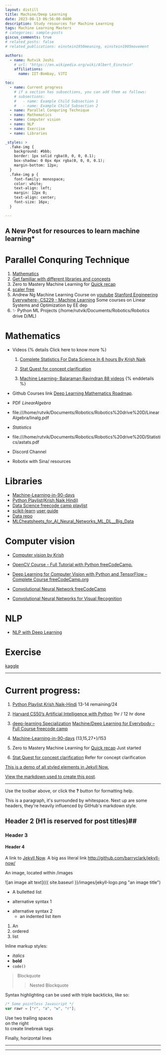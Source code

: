 ```yaml
---
layout: distill
title: Machine/Deep Learning
date: 2023-08-13 06:56:00-0400
description: Study resources for Machine Learning
tags: Machine Learning Masters
# categories: sample-posts
giscus_comments: true
# related_posts: false
# related_publications: einstein1950meaning, einstein1905movement

authors:
  - name: Rutvik Joshi
    # url: "https://en.wikipedia.org/wiki/Albert_Einstein"
    affiliations:
      name: IIT-Bombay, VJTI

toc:
  - name: Current progress
    # if a section has subsections, you can add them as follows:
    # subsections:
    #   - name: Example Child Subsection 1
    #   - name: Example Child Subsection 2
  - name: Parallel Conquring Technique
  - name: Mathematics
  - name: Computer vision
  - name: NLP
  - name: Exercise
  - name: Libraries

_styles: >
  .fake-img {
    background: #bbb;
    border: 1px solid rgba(0, 0, 0, 0.1);
    box-shadow: 0 0px 4px rgba(0, 0, 0, 0.1);
    margin-bottom: 12px;
  }
  .fake-img p {
    font-family: monospace;
    color: white;
    text-align: left;
    margin: 12px 0;
    text-align: center;
    font-size: 16px;
  }

---
```


## A New Post for resources to learn machine learning*


# Parallel Conquring Technique
1. [Mathematics](Mathematics)
2. [Get familiar with different libraries and concepts](Libraries)
3.  Zero to Mastery Machine Learning for [Quick recap](https://github.com/mrdbourke/zero-to-mastery-ml)
4. [scaler free](https://www.scaler.com/topics/course/free-supervised-learning-course/)
5. Andrew Ng Machine Learning Course on [youtube](https://www.youtube.com/watch?v=jGwO_UgTS7I&t=11s&ab_channel=StanfordOnline)
  [Stanford Engineering Everywhere- CS229 - Machine Learning](https://see.stanford.edu/Course/CS229)
  Some courses on Linear Systems and Optimization by EE dep
6. ✨ Python ML Projects (/home/rutvik/Documents/Robotics/Robotics drive D/ML)

# Mathematics
* Videos
{% details Click here to know more %}
  1. [Complete Statistics For Data Science In 6 hours By Krish Naik](https://www.youtube.com/watch?v=LZzq1zSL1bs&ab_channel=KrishNaik)
    
  2. [Stat Quest for concept clarification](https://www.youtube.com/watch?v=4jRBRDbJemM&list=PLblh5JKOoLUICTaGLRoHQDuF_7q2GfuJF&index=23&ab_channel=StatQuestwithJoshStarmer)
    
  3. [Machine Learning- Balaraman Ravindran 88 videos](https://www.youtube.com/watch?v=r4sgKrRL2Ys&list=PL1xHD4vteKYVpaIiy295pg6_SY5qznc77&ab_channel=MachineLearning-BalaramanRavindran)
{% enddetails %}
         
* Github Courses link
[Deep Learning Mathematics Roadmap](https://github.com/h9-tect/ML-DL_Roadmap./tree/main).

* PDF
*LinearAlgebra*
* file:///home/rutvik/Documents/Robotics/Robotics%20drive%20D/LinearAlgebra/linalg.pdf
* *Statistics*
* file:///home/rutvik/Documents/Robotics/Robotics%20drive%20D/Statistics/astats.pdf
* Discord Channel
* Robotix with Sina/ resources


# Libraries
  * [Machine-Learning-in-90-days](https://www.youtube.com/watch?v=czQO1_GEEos&list=PLZoTAELRMXVPBTrWtJkn3wWQxZkmTXGwe)
  * [Python Playlist(Krish Naik Hindi)](https://www.youtube.com/watch?v=BN0nnnadFl0&list=PLTDARY42LDV4qqiJd1Z1tShm3mp9-rP4v&index=9&ab_channel=KrishNaikHindi)
  * [Data Science freecode camp playlist](https://www.youtube.com/watch?v=ua-CiDNNj30&list=PLWKjhJtqVAblQe2CCWqV4Zy3LY01Z8aF1)
  * [scikit-learn](https://scikit-learn.org/stable/getting_started.html)
  [user guide](https://scikit-learn.org/stable/user_guide.html)
  * [Data repo](https://archive.ics.uci.edu/)
  * [MLCheatsheets_for_AI_Neural_Networks_ML_DL__Big_Data](E:\MLCheatsheets_for_AI_Neural_Networks_ML_DL__Big_Data.pdf)

# Computer vision
* [Computer vision by Krish](https://www.youtube.com/watch?v=sXqWrtUseK8&ab_channel=KrishNaik)

* [OpenCV Course - Full Tutorial with Python freeCodeCamp.](https://www.youtube.com/watch?v=oXlwWbU8l2o&ab_channel=freeCodeCamp.org)

* [Deep Learning for Computer Vision with Python and TensorFlow – Complete Course freeCodeCamp.org](https://www.youtube.com/watch?v=IA3WxTTPXqQ&ab_channel=freeCodeCamp.org)

* [Convolutional Neural Network freeCodeCamp](https://www.youtube.com/watch?v=nVhau51w6dM&ab_channel=freeCodeCamp.org)

* [Convolutional Neural Networks for Visual Recognition](https://www.youtube.com/watch?v=vT1JzLTH4G4&t=33s&ab_channel=StanfordUniversitySchoolofEngineering)

# NLP
* [NLP with Deep Learning](https://www.youtube.com/watch?v=rmVRLeJRkl4&t=2s&ab_channel=StanfordOnline)

# Exercise
[kaggle](https://www.kaggle.com/competitions)

---
# Current progress:
1. [Python Playlist Krish Naik-Hindi](https://www.youtube.com/watch?v=GWUGFjdUO7w&list=PLTDARY42LDV4qqiJd1Z1tShm3mp9-rP4v&index=16&ab_channel=KrishNaikHindi) 13-14 remaining/24 

2. [Harvard CS50’s Artificial Intelligence with Python](https://www.youtube.com/watch?v=5NgNicANyqM&ab_channel=freeCodeCamp.org) 1hr / 12 hr done

3. [deep-learning Specialization](https://www.coursera.org/specializations/deep-learning#courses)
[Machine/Deep Learning for Everybody – Full Course  freecode camp](https://www.youtube.com/watch?v=i_LwzRVP7bg&list=PLWKjhJtqVAblStefaz_YOVpDWqcRScc2s&index=2)

4. [Machine-Learning-in-90-days](https://www.youtube.com/watch?v=czQO1_GEEos&list=PLZoTAELRMXVPBTrWtJkn3wWQxZkmTXGwe) (13,15,27+)/153

5. Zero to Mastery Machine Learning for [Quick recap](https://github.com/mrdbourke/zero-to-mastery-ml) Just started

6. [Stat Quest for concept clarification](https://www.youtube.com/watch?v=4jRBRDbJemM&list=PLblh5JKOoLUICTaGLRoHQDuF_7q2GfuJF&index=23&ab_channel=StatQuestwithJoshStarmer) Refer for concept clarification

[This is a demo of all styled elements in Jekyll Now.](http://www.jekyllnow.com/Markdown-Style-Guide/)

[View the markdown used to create this post](https://raw.githubusercontent.com/barryclark/www.jekyllnow.com/gh-pages/_posts/2014-6-19-Markdown-Style-Guide.md).

---
 Use the toolbar above, or click the **?** button for formatting help.


This is a paragraph, it's surrounded by whitespace. Next up are some headers, they're heavily influenced by GitHub's markdown style.

## Header 2 (H1 is reserved for post titles)##

### Header 3

#### Header 4

A link to [Jekyll Now](http://github.com/barryclark/jekyll-now/). A big ass literal link <http://github.com/barryclark/jekyll-now/>

An image, located within /images

![an image alt text]({{ site.baseurl }}/images/jekyll-logo.png "an image title")

* A bulletted list
- alternative syntax 1
+ alternative syntax 2
  - an indented list item

1. An
2. ordered
3. list

Inline markup styles:

- _italics_
- **bold**
- `code()`

> Blockquote
>> Nested Blockquote

Syntax highlighting can be used with triple backticks, like so:

```javascript
/* Some pointless Javascript */
var rawr = ["r", "a", "w", "r"];
```

Use two trailing spaces  
on the right  
to create linebreak tags  

Finally, horizontal lines

----
****
